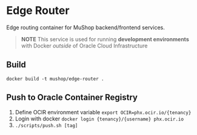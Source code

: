 # Edge Router

Edge routing container for MuShop backend/frontend services.

> **NOTE** This service is used for running **development environments** with Docker
_outside_ of Oracle Cloud Infrastructure

## Build

```shell
docker build -t mushop/edge-router .
```

## Push to Oracle Container Registry

1. Define OCIR environment variable `export OCIR=phx.ocir.io/{tenancy}`
1. Login with docker `docker login {tenancy}/{username} phx.ocir.io`
1. `./scripts/push.sh [tag]`
